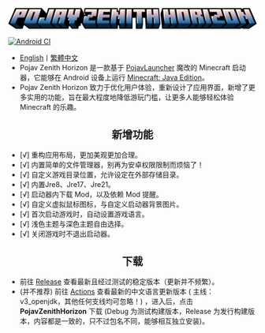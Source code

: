 <div align="center">
    <img width="512" src=".github/images/PojavZenithHorizon.png"></img>
</div>

[![Android CI](https://github.com/HopiHopy/PojavZenithHorizon/actions/workflows/android.yml/badge.svg)](https://github.com/HopiHopy/PojavZenithHorizon/actions/workflows/android.yml)  

- <a href="/README-EN_US.md">English</a>丨<a href="/README-ZH_TW.md">繁體中文</a>
- Pojav Zenith Horizon 是一款基于 [PojavLauncher](https://github.com/PojavLauncherTeam/PojavLauncher) 魔改的 Minecraft 启动器，它能够在 Android 设备上运行 [Minecraft: Java Edition](https://www.minecraft.net/)。
- Pojav Zenith Horizon 致力于优化用户体验，重新设计了应用界面，新增了更多实用的功能，旨在最大程度地降低游玩门槛，让更多人能够轻松体验 Minecraft 的乐趣。

<h2 align="center">新增功能</h2>  

- [√] 重构应用布局，更加美观更加合理。
- [√] 内置简单的文件管理器，别再为安卓权限限制而烦恼了！
- [√] 自定义游戏目录位置，允许设定在外部存储目录。
- [√] 内置Jre8、Jre17、Jre21。
- [√] 启动器内下载 Mod，以及依赖 Mod 提醒。
- [√] 自定义虚拟鼠标图标，与自定义启动器背景图片。
- [√] 首次启动游戏时，自动设置游戏语言。
- [√] 浅色主题与深色主题自由选择。
- [√] 关闭游戏时不退出启动器。

<h2 align="center">下载</h2>  

- 前往 [Release](https://github.com/HopiHopy/PojavZenithHorizon/releases) 查看最新且经过测试的稳定版本（更新并不频繁）。  
- (并不推荐) 前往 [Actions](https://github.com/HopiHopy/PojavZenithHorizon/actions) 查看最新的中文语言更新版本 ( 主线：v3_openjdk，其他任何支线均可忽略！)
，进入后，点击 **PojavZenithHorizon** 下载 (Debug 为测试构建版本，Release 为发行构建版本，内容都是一致的，只不过包名不同，能够相互独立安装)。
